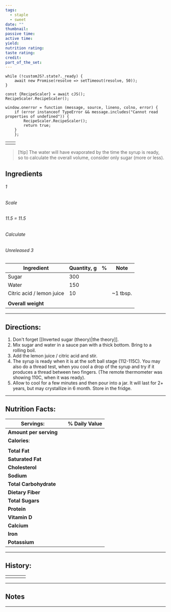 ```yaml
---
tags:
  - staple
  - sweet
date: ""
thumbnail: 
passive time: 
active time: 
yield: 
nutrition rating: 
taste rating: 
credit: 
part_of_the_set:
---
```

```dataviewjs
while (!customJS?.state?._ready) { 
	await new Promise(resolve => setTimeout(resolve, 50)); 
} 

const {RecipeScaler} = await cJS();
RecipeScaler.RecipeScaler();

window.onerror = function (message, source, lineno, colno, error) {
	if (error instanceof TypeError && message.includes("Cannot read properties of undefined")) {
		RecipeScaler.RecipeScaler();
		return true;
	}
    };
```

|     |     |
| --- | --- |
|     |     |

> [!tip] The water will have evaporated by the time the syrup is ready, so to calculate the overall volume, consider only sugar (more or less).
## Ingredients

###### 1
###### Scale
###### 11.5 = 11.5
###### Calculate
###### Unreleased 3

| Ingredient                | Quantity, g | %   | Note     |
| ------------------------- | ----------- | --- | -------- |
| Sugar                     | 300         |     |          |
| Water                     | 150         |     |          |
| Citric acid / lemon juice | 10          |     | ~1 tbsp. |
|                           |             |     |          |
| **Overall weight**        |             |     |          |




---
## Directions:

1. Don't forget [[Inverted sugar (theory)|the theory]].
2. Mix sugar and water in a sauce pan with a thick bottom. Bring to a rolling boil.
3. Add the lemon juice / citric acid and stir.
4. The syrup is ready when it is at the soft ball stage (112-115C). You may also do a thread test, when you cool a drop of the syrup and try if it produces a thread between two fingers. (The remote thermometer was showing 110C, when it was ready).
5. Allow to cool for a few minutes and then pour into a jar. It will last for 2+ years, but may crystallize in 6 month. Store in the fridge.


---
## Nutrition Facts:

| **Servings:**          |       | % Daily Value |
| ---------------------- | ----- | ------------- |
| **Amount per serving** |       |               |
| **Calories**:          |       |               |
|                        |       |               |
| **Total Fat**          |       |               |
| **Saturated Fat**      |       |               |
| **Cholesterol**        |       |               |
| **Sodium**             |       |               |
| **Total Carbohydrate** |       |               |
| **Dietary Fiber**      |       |               |
| **Total Sugars**       |       |               |
| **Protein**            |       |               |
| **Vitamin D**          |       |               |
| **Calcium**            |       |               |
| **Iron**               |       |               |
| **Potassium**          |       |               |

---
## History:

|     |                   |                   |                   |
| --- | ----------------- | ----------------- | ----------------- |
|     |                   |                   |                   |


---
## Notes


>

---



